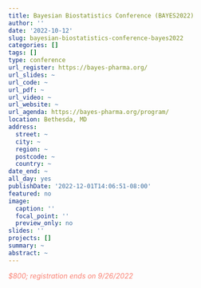 ```yaml
---
title: Bayesian Biostatistics Conference (BAYES2022)
author: ''
date: '2022-10-12'
slug: bayesian-biostatistics-conference-bayes2022
categories: []
tags: []
type: conference
url_register: https://bayes-pharma.org/
url_slides: ~
url_code: ~
url_pdf: ~
url_video: ~
url_website: ~
url_agenda: https://bayes-pharma.org/program/
location: Bethesda, MD
address:
  street: ~
  city: ~
  region: ~
  postcode: ~
  country: ~
date_end: ~
all_day: yes
publishDate: '2022-12-01T14:06:51-08:00'
featured: no
image:
  caption: ''
  focal_point: ''
  preview_only: no
slides: ''
projects: []
summary: ~
abstract: ~
---
```

<span style="color: salmon;">*$800; registration ends on 9/26/2022*</span>

<!--more-->
